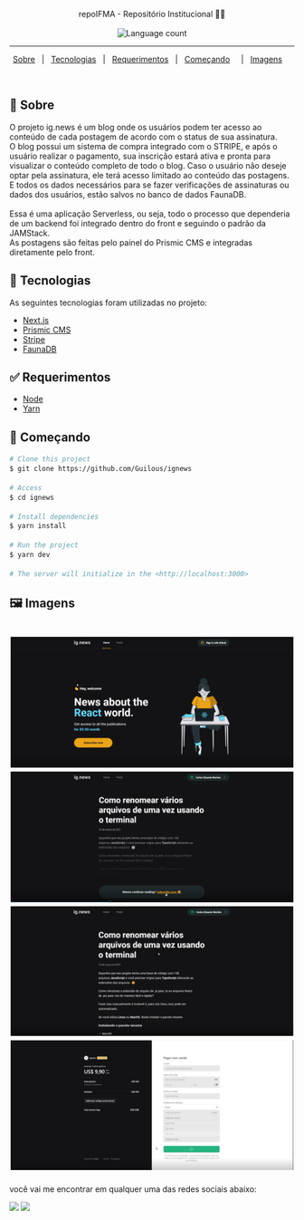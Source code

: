 <p align="center">
  repoIFMA - Repositório Institucional 📰🚀
  <br>
  <br>

  <img alt="Language count" src="https://img.shields.io/github/repo-size/khalleb/ignews"/>
</p>

---

<p align="center">
  <a href="#dart-sobre">Sobre</a> &#xa0; | &#xa0; 
  <a href="#rocket-tecnologias">Tecnologias</a> &#xa0; | &#xa0;
  <a href="#white_check_mark-requerimentos">Requerimentos</a> &#xa0; | &#xa0;
  <a href="#checkered_flag-começando">Começando</a> &#xa0; &#xa0; | &#xa0;
  <a href="#framed_picture-imagens">Imagens</a> &#xa0; &#xa0;
</p>

<br>

## :dart: Sobre ##

O projeto ig.news é um blog onde os usuários podem ter acesso ao conteúdo de cada postagem de acordo com o status de sua assinatura.<br>
O blog possui um sistema de compra integrado com o STRIPE, e após o usuário realizar o pagamento, sua inscrição estará ativa e pronta para visualizar o conteúdo completo
de todo o blog. Caso o usuário não deseje optar pela assinatura, ele terá acesso limitado ao conteúdo das postagens. E todos os dados necessários para se fazer verificações
de assinaturas ou dados dos usuários, estão salvos no banco de dados FaunaDB.
<br>
<br>
Essa é uma aplicação Serverless, ou seja, todo o processo que dependeria de um backend foi integrado dentro do front e seguindo o padrão da JAMStack.
<br>
As postagens são feitas pelo painel do Prismic CMS e integradas diretamente pelo front.


## :rocket: Tecnologias ##

As seguintes tecnologias foram utilizadas no projeto:

- [Next.js](https://nextjs.org/)
- [Prismic CMS](https://prismic.io/)
- [Stripe](https://stripe.com/)
- [FaunaDB](https://fauna.com/)

## :white_check_mark: Requerimentos ##

- [Node](https://nodejs.org/en/)
- [Yarn](https://yarnpkg.com/lang/en/)

## :checkered_flag: Começando ##

```bash
# Clone this project
$ git clone https://github.com/Guilous/ignews

# Access
$ cd ignews

# Install dependencies
$ yarn install

# Run the project
$ yarn dev

# The server will initialize in the <http://localhost:3000>
```
## :framed_picture: Imagens ##

<h1 align="center">
    <img alt = "Web app" src = "https://github.com/khalleb/ignews/blob/main/.github/image-01.png?raw=true" width = "500px" />
    <img alt = "Web app" src = "https://github.com/khalleb/ignews/blob/main/.github/image-02.png?raw=true" width = "500px" />
    <img alt = "Web app" src = "https://github.com/khalleb/ignews/blob/main/.github/image-03.png?raw=true" width = "500px" />
    <img alt = "Web app" src = "https://github.com/khalleb/ignews/blob/main/.github/image-04.png?raw=true" width = "500px" />
</h1>

 você vai me encontrar em qualquer uma das redes sociais abaixo:

<a href = "mailto: guilhermesilva@acad.ifma.edu.br"><img src="https://img.shields.io/badge/-Gmail-%23EA4335?style=for-the-badge&logo=gmail&logoColor=white" target="_blank" margin-right="10px"></a>
<a href="https://www.linkedin.com/in/guilherme-louren%C3%A7o-da-silva-869445212/" target="_blank"><img src="https://img.shields.io/badge/-LinkedIn-%230077B5?style=for-the-badge&logo=linkedin&logoColor=white" target="_blank"></a>

